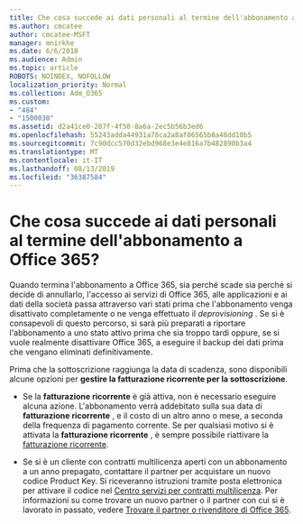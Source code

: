 ```yaml
---
title: Che cosa succede ai dati personali al termine dell'abbonamento a Office 365?
ms.author: cmcatee
author: cmcatee-MSFT
manager: mnirkhe
ms.date: 6/6/2018
ms.audience: Admin
ms.topic: article
ROBOTS: NOINDEX, NOFOLLOW
localization_priority: Normal
ms.collection: Adm_O365
ms.custom:
- "484"
- "1500030"
ms.assetid: d2a41ce0-207f-4f50-8a6a-2ec5b56b3ed6
ms.openlocfilehash: 55243adda44931a78ca2a8af06565b8a48dd10b5
ms.sourcegitcommit: 7c90dcc570d32ebd968e3e4e816a7b482890b3a4
ms.translationtype: MT
ms.contentlocale: it-IT
ms.lasthandoff: 08/13/2019
ms.locfileid: "36387584"
---
```

# <a name="what-happens-to-my-data-and-access-when-my-office-365-for-business-subscription-ends"></a>Che cosa succede ai dati personali al termine dell'abbonamento a Office 365?

Quando termina l'abbonamento a Office 365, sia perché scade sia perché si decide di annullarlo, l'accesso ai servizi di Office 365, alle applicazioni e ai dati della società passa attraverso vari stati prima che l'abbonamento venga disattivato completamente o ne venga effettuato il  *deprovisioning*  . Se si è consapevoli di questo percorso, si sarà più preparati a riportare l'abbonamento a uno stato attivo prima che sia troppo tardi oppure, se si vuole realmente disattivare Office 365, a eseguire il backup dei dati prima che vengano eliminati definitivamente.
  
Prima che la sottoscrizione raggiunga la data di scadenza, sono disponibili alcune opzioni per **gestire la fatturazione ricorrente per la sottoscrizione**.
  
- Se la **fatturazione ricorrente** è già attiva, non è necessario eseguire alcuna azione. L'abbonamento verrà addebitato sulla sua data di **fatturazione ricorrente** , e il costo di un altro anno o mese, a seconda della frequenza di pagamento corrente. Se per qualsiasi motivo si è attivata la **fatturazione ricorrente** , è sempre possibile riattivare la [fatturazione ricorrente](https://docs.microsoft.com/en-us/office365/admin/subscriptions-and-billing/renew-your-subscription#turn-recurring-billing-off-or-on).

- Se si è un cliente con contratti multilicenza aperti con un abbonamento a un anno prepagato, contattare il partner per acquistare un nuovo codice Product Key. Si riceveranno istruzioni tramite posta elettronica per attivare il codice nel [Centro servizi per contratti multilicenza](https://go.microsoft.com/fwlink/p/?LinkID=282016). Per informazioni su come trovare un nuovo partner o il partner con cui si è lavorato in passato, vedere [Trovare il partner o rivenditore di Office 365](https://docs.microsoft.com/en-us/office365/admin/manage/find-your-partner-or-reseller).